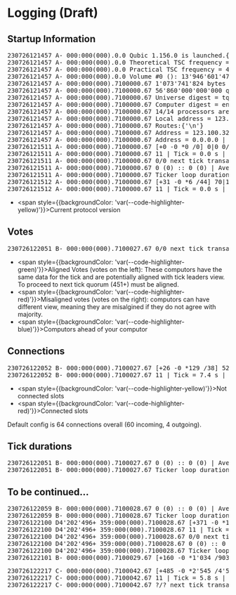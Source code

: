 # Logging (Draft)

## Startup Information

<pre>
230726121457 A- 000:000(000).0.0 <span style={{backgroundColor: 'var(--code-highlighter-yellow)'}}>Qubic 1.156.0</span> is launched.{'\n'}
230726121457 A- 000:000(000).0.0 Theoretical TSC frequency = n/a.{'\n'}
230726121457 A- 000:000(000).0.0 Practical TSC frequency = 4'192'091'411 Hz.{'\n'}
230726121457 A- 000:000(000).0.0 Volume #0 (): 13'946'601'472 / 21'464'301'568 free bytes | Read-Write.{'\n'}
230726121457 A- 000:000(000).7100000.67 1'073'741'824 bytes of the spectrum data are hashed (3'765'499 microseconds).{'\n'}
230726121457 A- 000:000(000).7100000.67 56'860'000'000'000 qus in 2'722 entities (digest = rcughairuagqwfyzgqfubfqrzvceutzjufgcdveznakqwvumjczgehdboupo).{'\n'}
230726121457 A- 000:000(000).7100000.67 Universe digest = tqoshbcixaychhxgzykrrdnhdoragtqjjrrgwvwadfghzsgyfkdtdnzfwjnk.{'\n'}
230726121457 A- 000:000(000).7100000.67 Computer digest = enqmdlcdojeyxbonwdxlkzzchsubzivlqrkbnoxbwbkkcrbnbvrjbopfkrka.{'\n'}
230726121457 A- 000:000(000).7100000.67 14/14 processors are being used.{'\n'}
230726121457 A- 000:000(000).7100000.67 Local address = 123.100.321.100:21841.{'\n'}
230726121457 A- 000:000(000).7100000.67 Routes:{'\n'}
230726121457 A- 000:000(000).7100000.67 Address = 123.100.321.50 | mask = 255.255.255.192 | gateway = 0.0.0.0.{'\n'}
230726121457 A- 000:000(000).7100000.67 Address = 0.0.0.0 | mask = 0.0.0.0 | gateway = 123.100.321.55.{'\n'}
230726121511 A- 000:000(000).7100000.67 [+0 -0 *0 /0] 0|0 0/22 Dynamic (+0 -0 ...0).{'\n'}
230726121511 A- 000:000(000).7100000.67 11 | Tick = 0.0 s | Indices = ?.{'\n'}
230726121511 A- 000:000(000).7100000.67 0/0 next tick transactions are known. 0 pending transactions.{'\n'}
230726121511 A- 000:000(000).7100000.67 0 (0) :: 0 (0) | Average processing time = ? microseconds.{'\n'}
230726121511 A- 000:000(000).7100000.67 Ticker loop duration = 0 microseconds. Latest created tick = 0.{'\n'}
230726121512 A- 000:000(000).7100000.67 [+31 -0 *6 /44] 70|14 11/28 Dynamic (+2'108 -2'336 ...0).{'\n'}
230726121512 A- 000:000(000).7100000.67 11 | Tick = 0.0 s | Indices = ?.{'\n'}
</pre>

- <span style={{backgroundColor: 'var(--code-highlighter-yellow)'}}>Current protocol version</span>

## Votes

<pre>
230726122051 B- <span style={{backgroundColor: 'var(--code-highlighter-green)'}}>000</span>:<span style={{backgroundColor: 'var(--code-highlighter-red)'}}>000</span>(<span style={{backgroundColor: 'var(--code-highlighter-blue)'}}>000</span>).7100027.67 0/0 next tick transactions are known. 59 pending transactions.{'\n'}
</pre>

- <span style={{backgroundColor: 'var(--code-highlighter-green)'}}>Aligned Votes (votes on the left)</span>: These computors have the same data for the tick and are potentially aligned with tick leaders view. To proceed to next tick quorum (451+) must be aligned.
- <span style={{backgroundColor: 'var(--code-highlighter-red)'}}>Misaligned votes (votes on the right)</span>: computors can have different view, meaning they are misalgined if they do not agree with majority.
- <span style={{backgroundColor: 'var(--code-highlighter-blue)'}}>Computors ahead of your computor</span> 


## Connections
<pre>
230726122052 B- 000:000(000).7100027.67 [+26 -0 *129 /38] <span style={{backgroundColor: 'var(--code-highlighter-yellow)'}}>52</span>|<span style={{backgroundColor: 'var(--code-highlighter-red)'}}>12</span> 30/39 Dynamic (+44'252 -145'608 ...129'180).{'\n'}
230726122052 B- 000:000(000).7100027.67 11 | Tick = 7.4 s | Indices = AX[in 24 ticks]+BS[45]+DE[83].{'\n'}
</pre>

- <span style={{backgroundColor: 'var(--code-highlighter-yellow)'}}>Not connected slots</span>
- <span style={{backgroundColor: 'var(--code-highlighter-red)'}}>Connected slots</span>

Default config is 64 connections overall (60 incoming, 4 outgoing). 

## Tick durations
<pre>
230726122051 B- 000:000(000).7100027.67 0 (0) :: 0 (0) | Average processing time = 87 microseconds.{'\n'}
230726122051 B- 000:000(000).7100027.67 Ticker loop duration = 4 microseconds. Latest created tick = 7'100'026.{'\n'}
</pre>

## To be continued...

<pre>
230726122059 B- 000:000(000).7100028.67 0 (0) :: 0 (0) | Average processing time = 85 microseconds.{'\n'}
230726122059 B- 000:000(000).7100028.67 Ticker loop duration = 4 microseconds. Latest created tick = 7'100'027.{'\n'}
230726122100 D4'202'496+ 359:000(000).7100028.67 [+371 -0 *1'071 /3'443] 51|33 30/39 Dynamic (+491'316 -644'428 ...398'808).{'\n'}
230726122100 D4'202'496+ 359:000(000).7100028.67 11 | Tick = 7.4 s | Indices = AX[in 23 ticks]+BS[44]+DE[82].{'\n'}
230726122100 D4'202'496+ 359:000(000).7100028.67 0/0 next tick transactions are known. 61 pending transactions.{'\n'}
230726122100 D4'202'496+ 359:000(000).7100028.67 0 (0) :: 0 (0) | Average processing time = 84 microseconds.{'\n'}
230726122100 D4'202'496+ 359:000(000).7100028.67 Ticker loop duration = 9 microseconds. Latest created tick = 7'100'028.{'\n'}
230726122101 B- 000:000(000).7100029.67 [+160 -0 *1'034 /903] 50|34 30/39 Dynamic (+392'912 -480'164 ...216'164).{'\n'}
</pre>

<pre>
230726122217 C- 000:000(000).7100042.67 [+485 -0 *2'545 /4'519] 46|38 30/38 Dynamic (+1'033'796 -1'309'196 ...246'604).{'\n'}
230726122217 C- 000:000(000).7100042.67 11 | Tick = 5.8 s | Indices = AX[in 9 ticks].{'\n'}
230726122217 C- 000:000(000).7100042.67 ?/? next tick transactions are known. (23.07.26 12:22:13.) 38 pending transactions.{'\n'}
</pre>